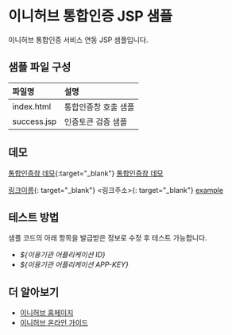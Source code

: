 # 이니허브 통합인증 JSP 샘플 
이니허브 통합인증 서비스 연동 JSP 샘플입니다.  

## 샘플 파일 구성
|파일명|설명|
|:----|:----|
|index.html|통합인증창 호출 샘플| 
|success.jsp|인증토큰 검증 샘플|

## 데모
[통합인증창 데모](https://codesandbox.io/p/sandbox/inihub-nodejs-sample-jyfrpp?file=/client/index.html:13,8){:target="_blank"}
<a href="[https://www.google.co.kr/](https://codesandbox.io/p/sandbox/inihub-nodejs-sample-jyfrpp?file=/client/index.html:13,8)" target="_blank">통합인증창 데모</a>

[링크이름](링크주소){: target="_blank"}
<링크주소>{: target="_blank"}
<a href="https://codesandbox.io/p/sandbox/inihub-nodejs-sample-jyfrpp?file=/client/index.html:13,8)" target="_blank">example</a>


## 테스트 방법
샘플 코드의 아래 항목을 발급받은 정보로 수정 후 테스트 가능합니다.  
* *${이용기관 어플리케이션 ID}*
* *${이용기관 어플리케이션 APP-KEY}*

## 더 알아보기
* [이니허브 홈페이지](https://www.inihub.biz)
* [이니허브 온라인 가이드](http://www2.inihub.biz/docs)
